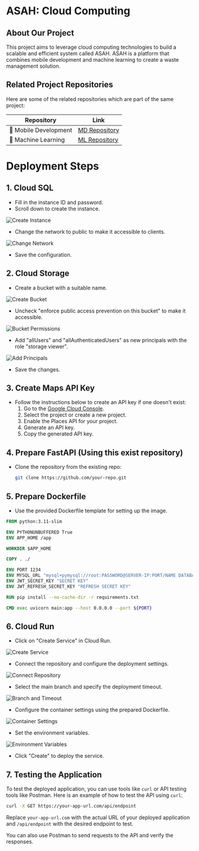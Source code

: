 # ASAH: Cloud Computing
## About Our Project

This project aims to leverage cloud computing technologies to build a scalable and efficient system called ASAH. ASAH is a platform that combines mobile development and machine learning to create a waste management solution.

## Related Project Repositories

Here are some of the related repositories which are part of the same project:

| Repository | Link |
| --- | --- |
| 📱 Mobile Development | [MD Repository](https://github.com/ASAH-Bangkit-2023/MD.git) |
| 🤖 Machine Learning | [ML Repository](https://github.com/ASAH-Bangkit-2023/ML) |

# Deployment Steps

## 1. Cloud SQL

- Fill in the instance ID and password.
- Scroll down to create the instance.

![Create Instance](https://github.com/fikriiardiansyahh/fikri/assets/72667607/a81c2e96-53cd-4df8-8c3e-53ba5da49848)

- Change the network to public to make it accessible to clients.

![Change Network](https://github.com/fikriiardiansyahh/fikri/assets/72667607/fae32be0-3377-4019-8b1a-c0911b7cf535)

- Save the configuration.

## 2. Cloud Storage

- Create a bucket with a suitable name.

![Create Bucket](https://github.com/fikriiardiansyahh/fikri/assets/72667607/e7d1c010-90db-4c44-97ff-37d5aa9fd2e9)

- Uncheck "enforce public access prevention on this bucket" to make it accessible.

![Bucket Permissions](https://github.com/fikriiardiansyahh/fikri/assets/72667607/1f028a37-a731-4540-8564-eb2b8e16ba1e)

- Add "allUsers" and "allAuthenticatedUsers" as new principals with the role "storage viewer".

![Add Principals](https://github.com/fikriiardiansyahh/fikri/assets/72667607/265bc86c-4258-4444-b777-dc6d6ce8b707)

- Save the changes.

## 3. Create Maps API Key

- Follow the instructions below to create an API key if one doesn't exist:
  1. Go to the [Google Cloud Console](https://console.cloud.google.com/).
  2. Select the project or create a new project.
  3. Enable the Places API for your project.
  4. Generate an API key.
  5. Copy the generated API key.

## 4. Prepare FastAPI (Using this exist repository)

- Clone the repository from the existing repo:
  ```bash
  git clone https://github.com/your-repo.git
  ```

## 5. Prepare Dockerfile

- Use the provided Dockerfile template for setting up the image.

```dockerfile
FROM python:3.11-slim

ENV PYTHONUNBUFFERED True
ENV APP_HOME /app

WORKDIR $APP_HOME

COPY . ./

ENV PORT 1234
ENV MYSQL_URL "mysql+pymysql://root:PASSWORD@SERVER-IP:PORT/NAME DATABASE"
ENV JWT_SECRET_KEY "SECRET KEY"
ENV JWT_REFRESH_SECRET_KEY "REFRESH SECRET KEY"

RUN pip install --no-cache-dir -r requirements.txt

CMD exec uvicorn main:app --host 0.0.0.0 --port ${PORT}
```

## 6. Cloud Run

- Click on "Create Service" in Cloud Run.

![Create Service](https://github.com/fikriiardiansyahh/fikri/assets/72667607/da236cde-1536-4f12-825a-72ed64d538b0)

- Connect the repository and configure the deployment settings.

![Connect Repository](https://github.com/fikriiardiansyahh/fikri/assets/72667607/6fcfa512-40d4-4140-b18f-4e3cbb36f778)

- Select the main branch and specify the deployment timeout.

![Branch and Timeout](https://github.com/fikriiardiansyahh/fikri/assets/72667607/6b1e5c38-fc3b-4a5d-8e34-6758e619a67a)

- Configure the container settings using the prepared Dockerfile.

![Container Settings](https://github.com/fikriiardiansyahh/fikri/assets/72667607/16f63ae3-093d-4cc8-9df4-4a56d92b9283)

- Set the environment variables.

![Environment Variables](https://github.com/fikriiardiansyahh/fikri/assets/72667607/6d70a5a3-5e39-4b3f-b571-6f8e3ae9f792)

- Click "Create" to deploy the service.

## 7. Testing the Application

To test the deployed application, you can use tools like `curl` or API testing tools like Postman. Here is an example of how to test the API using `curl`:

```bash
curl -X GET https://your-app-url.com/api/endpoint
```

Replace `your-app-url.com` with the actual URL of your deployed application and `/api/endpoint` with the desired endpoint to test.

You can also use Postman to send requests to the API and verify the responses.
